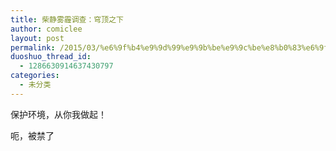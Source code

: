 ```yaml
---
title: 柴静雾霾调查：穹顶之下
author: comiclee
layout: post
permalink: /2015/03/%e6%9f%b4%e9%9d%99%e9%9b%be%e9%9c%be%e8%b0%83%e6%9f%a5%ef%bc%9a%e7%a9%b9%e9%a1%b6%e4%b9%8b%e4%b8%8b
duoshuo_thread_id:
  - 1286630914637430797
categories:
  - 未分类
---
```

保护环境，从你我做起！

呃，被禁了